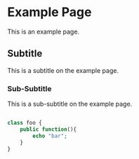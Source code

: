 # Example Page

This is an example page.

## Subtitle

This is a subtitle on the example page.

### Sub-Subtitle

This is a sub-subtitle on the example page.

```php

class foo {
    public function(){
        echo "bar";
    }
}


```
